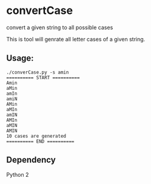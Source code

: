 # convertCase
convert a given string to all possible cases

This is tool will genrate all letter cases of a given string.
## Usage:
```
./converCase.py -s amin
========== START ==========
Amin
aMin
amIn
amiN
AMin
aMIn
amIN
AMIn
aMIN
AMIN
10 cases are generated
========== END ==========
```

## Dependency 
Python 2 